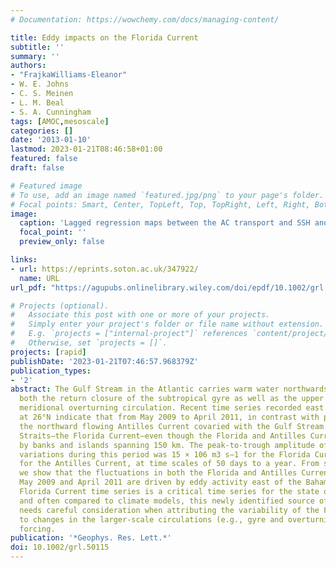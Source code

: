 ```yaml
---
# Documentation: https://wowchemy.com/docs/managing-content/

title: Eddy impacts on the Florida Current
subtitle: ''
summary: ''
authors:
- "FrajkaWilliams-Eleanor"
- W. E. Johns
- C. S. Meinen
- L. M. Beal
- S. A. Cunningham
tags: [AMOC,mesoscale]
categories: []
date: '2013-01-10'
lastmod: 2023-01-21T08:46:58+01:00
featured: false
draft: false

# Featured image
# To use, add an image named `featured.jpg/png` to your page's folder.
# Focal points: Smart, Center, TopLeft, Top, TopRight, Left, Right, BottomLeft, Bottom, BottomRight.
image:
  caption: 'Lagged regression maps between the AC transport and SSH anomalies for the time period May 2009 to April 2011, where the SSH time series has had its seasonal cycle removed. The slope of the regression is plotted in color for lags of (a) 56, (b) 21, (c) 0, and (d) −21 days. Positive lags indicate that the SSH anomalies precede the AC transport anomalies. Significant regions at the 95% level are contoured in black. The 800 m bathymetric contour is also contoured with dashed grey.'
  focal_point: ''
  preview_only: false

links:
- url: https://eprints.soton.ac.uk/347922/
  name: URL
url_pdf: "https://agupubs.onlinelibrary.wiley.com/doi/epdf/10.1002/grl.50115"

# Projects (optional).
#   Associate this post with one or more of your projects.
#   Simply enter your project's folder or file name without extension.
#   E.g. `projects = ["internal-project"]` references `content/project/deep-learning/index.md`.
#   Otherwise, set `projects = []`.
projects: [rapid]
publishDate: '2023-01-21T07:46:57.968379Z'
publication_types:
- '2'
abstract: The Gulf Stream in the Atlantic carries warm water northwards and forms
  both the return closure of the subtropical gyre as well as the upper limb of the
  meridional overturning circulation. Recent time series recorded east of the Bahamas
  at 26°N indicate that from May 2009 to April 2011, in contrast with past observations,
  the northward flowing Antilles Current covaried with the Gulf Stream in the Florida
  Straits—the Florida Current—even though the Florida and Antilles Currents are separated
  by banks and islands spanning 150 km. The peak-to-trough amplitude of transport
  variations during this period was 15 × 106 m3 s−1 for the Florida Current and 12 × 106 m3 s−1
  for the Antilles Current, at time scales of 50 days to a year. From satellite observations,
  we show that the fluctuations in both the Florida and Antilles Currents between
  May 2009 and April 2011 are driven by eddy activity east of the Bahamas. Since the
  Florida Current time series is a critical time series for the state of the oceans,
  and often compared to climate models, this newly identified source of variability
  needs careful consideration when attributing the variability of the Florida Current
  to changes in the larger-scale circulations (e.g., gyre and overturning) or wind
  forcing.
publication: '*Geophys. Res. Lett.*'
doi: 10.1002/grl.50115
---
```

